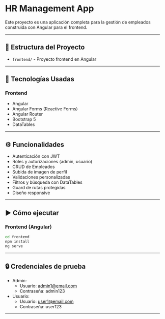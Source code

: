 
# HR Management App

Este proyecto es una aplicación completa para la gestión de empleados construida con Angular para el frontend.

---

## 📁 Estructura del Proyecto
- `frontend/` - Proyecto frontend en Angular

---

## 🚀 Tecnologías Usadas

### Frontend
- Angular
- Angular Forms (Reactive Forms)
- Angular Router
- Bootstrap 5
- DataTables

---

## ⚙️ Funcionalidades

- Autenticación con JWT
- Roles y autorizaciones (admin, usuario)
- CRUD de Empleados
- Subida de imagen de perfil
- Validaciones personalizadas
- Filtros y búsqueda con DataTables
- Guard de rutas protegidas
- Diseño responsive

---

## ▶️ Cómo ejecutar

### Frontend (Angular)

```bash
cd frontend
npm install
ng serve
```

---

## 🔒 Credenciales de prueba

- Admin:
  - Usuario: admin1@email.com
  - Contraseña: admin123
- Usuario:
  - Usuario: user1@email.com
  - Contraseña: user123

---

